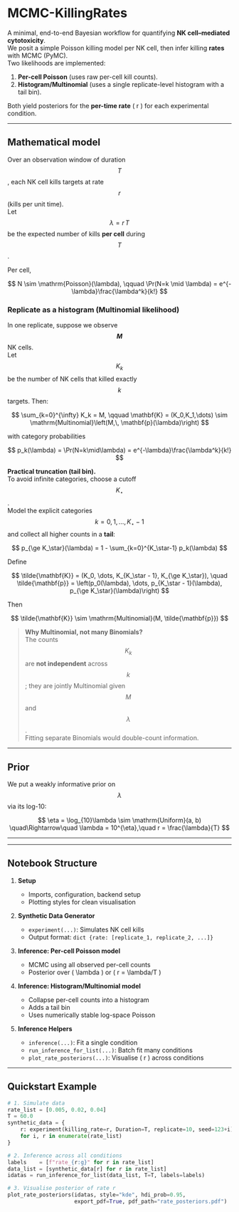 # MCMC-KillingRates

A minimal, end-to-end Bayesian workflow for quantifying **NK cell–mediated cytotoxicity**.  
We posit a simple Poisson killing model per NK cell, then infer killing **rates** with MCMC (PyMC).  
Two likelihoods are implemented:

1) **Per-cell Poisson** (uses raw per-cell kill counts).  
2) **Histogram/Multinomial** (uses a single replicate-level histogram with a tail bin).

Both yield posteriors for the **per-time rate** \( r \) for each experimental condition.

---

## Mathematical model

Over an observation window of duration $$T$$, each NK cell kills targets at rate $$r$$ (kills per unit time).  
Let $$\lambda = r\,T$$ be the expected number of kills **per cell** during $$T$$.

Per cell,

$$
N \sim \mathrm{Poisson}(\lambda), \qquad
\Pr(N=k \mid \lambda) = e^{-\lambda}\frac{\lambda^k}{k!}
$$

### Replicate as a histogram (Multinomial likelihood)

In one replicate, suppose we observe **$$M$$** NK cells.  
Let $$K_k$$ be the number of NK cells that killed exactly $$k$$ targets. Then:

$$
\sum_{k=0}^{\infty} K_k = M, \qquad
\mathbf{K} = (K_0,K_1,\dots) \sim \mathrm{Multinomial}\left(M,\, \mathbf{p}(\lambda)\right)
$$

with category probabilities

$$
p_k(\lambda) = \Pr(N=k\mid\lambda) = e^{-\lambda}\frac{\lambda^k}{k!}
$$

**Practical truncation (tail bin).**  
To avoid infinite categories, choose a cutoff $$K_\star$$.  
Model the explicit categories $$k=0,1,\dots,K_\star-1$$ and collect all higher counts in a **tail**:

$$
p_{\ge K_\star}(\lambda) = 1 - \sum_{k=0}^{K_\star-1} p_k(\lambda)
$$

Define

$$
\tilde{\mathbf{K}} = (K_0, \dots, K_{K_\star - 1}, K_{\ge K_\star}), \quad
\tilde{\mathbf{p}} = \left(p_0(\lambda), \dots, p_{K_\star - 1}(\lambda), p_{\ge K_\star}(\lambda)\right)
$$

Then

$$
\tilde{\mathbf{K}} \sim \mathrm{Multinomial}(M, \tilde{\mathbf{p}})
$$

> **Why Multinomial, not many Binomials?**  
> The counts $$K_k$$ are **not independent** across $$k$$; they are jointly Multinomial given $$M$$ and $$\lambda$$.  
> Fitting separate Binomials would double-count information.

---

## Prior

We put a weakly informative prior on $$\lambda$$ via its log-10:

$$
\eta = \log_{10}\lambda \sim \mathrm{Uniform}(a, b)
\quad\Rightarrow\quad \lambda = 10^{\eta},\quad r = \frac{\lambda}{T}
$$

---


---

## Notebook Structure

1. **Setup**  
   - Imports, configuration, backend setup  
   - Plotting styles for clean visualisation  

2. **Synthetic Data Generator**  
   - `experiment(...)`: Simulates NK cell kills  
   - Output format: `dict {rate: [replicate_1, replicate_2, ...]}`

3. **Inference: Per-cell Poisson model**  
   - MCMC using all observed per-cell counts  
   - Posterior over \( \lambda \) or \( r = \lambda/T \)  

4. **Inference: Histogram/Multinomial model**  
   - Collapse per-cell counts into a histogram  
   - Adds a tail bin  
   - Uses numerically stable log-space Poisson  

5. **Inference Helpers**  
   - `inference(...)`: Fit a single condition  
   - `run_inference_for_list(...)`: Batch fit many conditions  
   - `plot_rate_posteriors(...)`: Visualise \( r \) across conditions

---

## Quickstart Example

```python
# 1. Simulate data
rate_list = [0.005, 0.02, 0.04]
T = 60.0
synthetic_data = {
    r: experiment(killing_rate=r, Duration=T, replicate=10, seed=123+i)
    for i, r in enumerate(rate_list)
}

# 2. Inference across all conditions
labels    = [f"rate_{r:g}" for r in rate_list]
data_list = [synthetic_data[r] for r in rate_list]
idatas = run_inference_for_list(data_list, T=T, labels=labels)

# 3. Visualise posterior of rate r
plot_rate_posteriors(idatas, style="kde", hdi_prob=0.95,
                     export_pdf=True, pdf_path="rate_posteriors.pdf")
